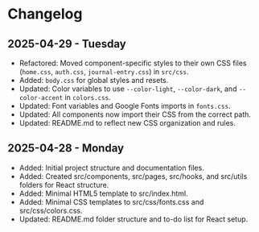 # Changelog

## 2025-04-29 - Tuesday
- Refactored: Moved component-specific styles to their own CSS files (`home.css`, `auth.css`, `journal-entry.css`) in `src/css`.
- Added: `body.css` for global styles and resets.
- Updated: Color variables to use `--color-light`, `--color-dark`, and `--color-accent` in `colors.css`.
- Updated: Font variables and Google Fonts imports in `fonts.css`.
- Updated: All components now import their CSS from the correct path.
- Updated: README.md to reflect new CSS organization and rules.

## 2025-04-28 - Monday
- Added: Initial project structure and documentation files. 
- Added: Created src/components, src/pages, src/hooks, and src/utils folders for React structure.
- Added: Minimal HTML5 template to src/index.html.
- Added: Minimal CSS templates to src/css/fonts.css and src/css/colors.css.
- Updated: README.md folder structure and to-do list for React setup. 